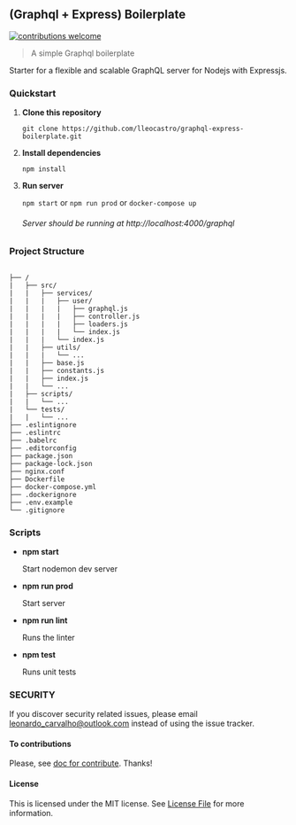 ## (Graphql + Express) Boilerplate

[![contributions welcome](https://img.shields.io/badge/contributions-welcome-brightgreen.svg?style=flat)](https://github.com/lleocastro/encryptor/issues)

> A simple Graphql boilerplate

Starter for a flexible and scalable GraphQL server for Nodejs with Expressjs.

### Quickstart

1. **Clone this repository**

    `git clone https://github.com/lleocastro/graphql-express-boilerplate.git`

2. **Install dependencies**

    `npm install`

3. **Run server**

   `npm start` or `npm run prod` or `docker-compose up`

   ###### Server should be running at http://localhost:4000/graphql
   
### Project Structure
```

├── /
|   ├── src/
|   |   ├── services/
|   |   |   ├── user/
|   |   |   |   ├── graphql.js
|   |   |   |   ├── controller.js
|   |   |   |   ├── loaders.js
|   |   |   |   └── index.js
|   |   |   └── index.js
|   |   ├── utils/
|   |   |   └── ...
|   |   ├── base.js
|   |   ├── constants.js
|   |   ├── index.js
|   |   └── ...
|   ├── scripts/
|   |   └── ...
|   └── tests/
|   |   └── ...
├── .eslintignore
├── .eslintrc
├── .babelrc
├── .editorconfig
├── package.json
├── package-lock.json
├── nginx.conf
├── Dockerfile
├── docker-compose.yml
├── .dockerignore
├── .env.example
└── .gitignore
```

### Scripts
- **npm start**

     Start nodemon dev server

- **npm run prod**

     Start server

- **npm run lint**

     Runs the linter

- **npm test**

     Runs unit tests
     
     
### SECURITY

If you discover security related issues, please email leonardo_carvalho@outlook.com instead of using the issue tracker.


#### To contributions 

Please, see [doc for contribute](https://github.com/lleocastro/graphql-express-boilerplate/blob/master/CONTRIBUTE.md). Thanks!


#### License

This is licensed under the MIT license. See [License File](https://github.com/lleocastro/graphql-express-boilerplate/blob/master/LICENSE) for more information.

